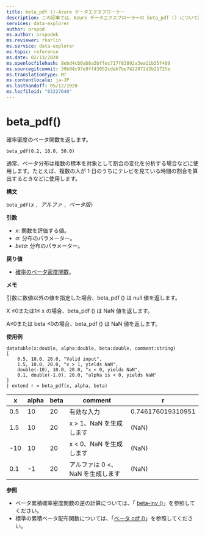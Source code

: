 ```yaml
---
title: beta_pdf ()-Azure データエクスプローラー
description: この記事では、Azure データエクスプローラーの beta_pdf () について説明します。
services: data-explorer
author: orspod
ms.author: orspodek
ms.reviewer: rkarlin
ms.service: data-explorer
ms.topic: reference
ms.date: 02/13/2020
ms.openlocfilehash: 8ebd4cb0ab8a5bffec717f83892a3ea11b35f409
ms.sourcegitcommit: 39b04c97e9ff43052cdeb7be7422072d2b21725e
ms.translationtype: MT
ms.contentlocale: ja-JP
ms.lasthandoff: 05/12/2020
ms.locfileid: "83227640"
---
```

# <a name="beta_pdf"></a>beta_pdf()

確率密度のベータ関数を返します。

```kusto
beta_pdf(0.2, 10.0, 50.0)
```

通常、ベータ分布は複数の標本を対象として割合の変化を分析する場合などに使用します。たとえば、複数の人が 1 日のうちにテレビを見ている時間の割合を算出するときなどに使用します。

**構文**

`beta_pdf(`*x* `, `*アルファ* `, `*ベータ版*`)`

**引数**

* *x*: 関数を評価する値。
* *α*: 分布のパラメーター。
* *beta*: 分布のパラメーター。

**戻り値**

* [確率のベータ密度関数](https://en.wikipedia.org/wiki/Beta_distribution#Probability_density_function)。

**メモ**

引数に数値以外の値を指定した場合、beta_pdf () は null 値を返します。

X ≤0または1≤ x の場合、beta_pdf () は NaN 値を返します。

Α≤0または beta ≤0の場合、beta_pdf () は NaN 値を返します。

**使用例**

<!-- csl: https://help.kusto.windows.net/Samples -->
```kusto
datatable(x:double, alpha:double, beta:double, comment:string)
[
    0.5, 10.0, 20.0, "Valid input",
    1.5, 10.0, 20.0, "x > 1, yields NaN",
    double(-10), 10.0, 20.0, "x < 0, yields NaN",
    0.1, double(-1.0), 20.0, "alpha is < 0, yields NaN"
]
| extend r = beta_pdf(x, alpha, beta)
```

|x|alpha|beta|comment|r|
|---|---|---|---|---|
|0.5|10|20|有効な入力|0.746176019310951|
|1.5|10|20|x > 1、NaN を生成します|(NaN)|
|-10|10|20|x < 0、NaN を生成します|(NaN)|
|0.1|-1|20|アルファは 0 <、NaN を生成します|(NaN)|

**参照**

* ベータ累積確率密度関数の逆の計算については、「 [beta-inv ()](./beta-invfunction.md)」を参照してください。
* 標準の累積ベータ配布関数については、「[ベータ cdf ()](./beta-cdffunction.md)」を参照してください。
